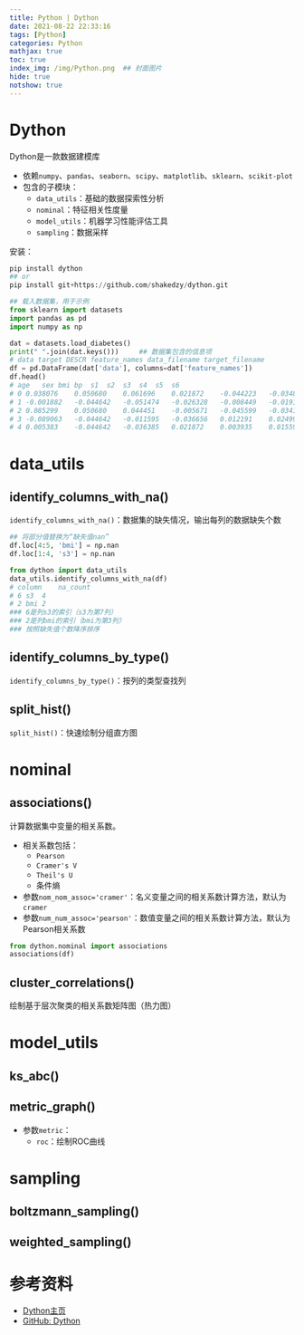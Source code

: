 ```yaml
---
title: Python | Dython
date: 2021-08-22 22:33:16
tags: [Python]
categories: Python
mathjax: true
toc: true
index_img: /img/Python.png  ## 封面图片
hide: true
notshow: true
---
```


<center></center>
<!--more-->

# Dython 
Dython是一款数据建模库
- 依赖`numpy`、`pandas`、`seaborn`、`scipy`、`matplotlib`、`sklearn`、`scikit-plot`
- 包含的子模块：
    - `data_utils`：基础的数据探索性分析
    - `nominal`：特征相关性度量
    - `model_utils`：机器学习性能评估工具
    - `sampling`：数据采样

安装：
```python
pip install dython
## or
pip install git+https://github.com/shakedzy/dython.git
```

```python
## 载入数据集，用于示例
from sklearn import datasets
import pandas as pd
import numpy as np

dat = datasets.load_diabetes()
print(" ".join(dat.keys()))     ## 数据集包含的信息项
# data target DESCR feature_names data_filename target_filename
df = pd.DataFrame(dat['data'], columns=dat['feature_names'])
df.head()
# age	sex	bmi	bp	s1	s2	s3	s4	s5	s6
# 0	0.038076	0.050680	0.061696	0.021872	-0.044223	-0.034821	-0.043401	-0.002592	0.019908	-0.017646
# 1	-0.001882	-0.044642	-0.051474	-0.026328	-0.008449	-0.019163	0.074412	-0.039493	-0.068330	-0.092204
# 2	0.085299	0.050680	0.044451	-0.005671	-0.045599	-0.034194	-0.032356	-0.002592	0.002864	-0.025930
# 3	-0.089063	-0.044642	-0.011595	-0.036656	0.012191	0.024991	-0.036038	0.034309	0.022692	-0.009362
# 4	0.005383	-0.044642	-0.036385	0.021872	0.003935	0.015596	0.008142	-0.002592	-0.031991	-0.046641
```

# data_utils
## identify_columns_with_na()
`identify_columns_with_na()`：数据集的缺失情况，输出每列的数据缺失个数

```python
## 将部分值替换为“缺失值nan”
df.loc[4:5, 'bmi'] = np.nan
df.loc[1:4, 's3'] = np.nan

from dython import data_utils
data_utils.identify_columns_with_na(df)
# column	na_count
# 6	s3	4
# 2	bmi	2
### 6是列s3的索引（s3为第7列）
### 2是列bmi的索引（bmi为第3列）
### 按照缺失值个数降序排序
```

## identify_columns_by_type()
`identify_columns_by_type()`：按列的类型查找列


## split_hist()
`split_hist()`：快速绘制分组直方图

# nominal
## associations()
计算数据集中变量的相关系数。
- 相关系数包括：
    - `Pearson`
    - `Cramer's V`
    - `Theil's U`
    - 条件熵
- 参数`nom_nom_assoc='cramer'`：名义变量之间的相关系数计算方法，默认为`cramer`
- 参数`num_num_assoc='pearson'`：数值变量之间的相关系数计算方法，默认为Pearson相关系数

```python
from dython.nominal import associations
associations(df)
```


## cluster_correlations()
绘制基于层次聚类的相关系数矩阵图（热力图）


# model_utils
## ks_abc()


## metric_graph()
- 参数`metric`：
    - `roc`：绘制ROC曲线

# sampling 
## boltzmann_sampling()

## weighted_sampling()


# 参考资料
- [Dython主页](http://shakedzy.xyz/dython/)
- [GitHub: Dython](https://github.com/shakedzy/dython)